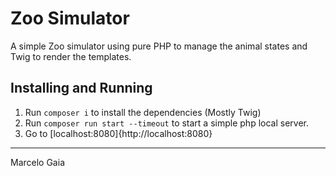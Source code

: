 # Zoo Simulator

A simple Zoo simulator using pure PHP to manage the animal states and Twig to render the templates.

## Installing and Running
1. Run `composer i` to install the dependencies (Mostly Twig)
2. Run `composer run start --timeout` to start a simple php local server.
3. Go to [localhost:8080]{http://localhost:8080}

---
Marcelo Gaia 